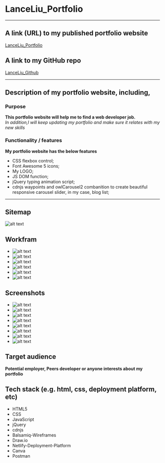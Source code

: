 # LanceLiu_Portfolio

***

## A link (URL) to my published portfolio website
[LanceLiu_Portfolio](https://lanceliu-portfolio.netlify.app/)

## A link to my GitHub repo
[LanceLiu_Github](https://github.com/lanceliumeng/LanceLiu_Portfolio)
***

## Description of my portfolio website, including,

### Purpose
**This portfolio website will help me to find a web developer job.**  
*In addition,I will keep updating my portfolio and make sure it relates with my new skills*
### Functionality / features
**My portfolio website has the below features**
* CSS flexbox control;
* Font Awesome 5 icons;
* My LOGO;
* JS DOM function;
* jQuery typing animation script;
* cdnjs waypoints and owlCarousel2 combanition to create beautiful responsive carousel slider, in my case, blog list;
***

## Sitemap
![alt text](./docs/sitemap.png "my portfolio website sitemap")

## Workfram
* ![alt text](./docs/Portfolio_Workframe_PNG/Home-Page.png "home-page")
* ![alt text](./docs/Portfolio_Workframe_PNG/About-Me.png "aboutMe-page")
* ![alt text](./docs/Portfolio_Workframe_PNG/My-Project.png "project-page")
* ![alt text](./docs/Portfolio_Workframe_PNG/Skills.png "skills-page")
* ![alt text](./docs/Portfolio_Workframe_PNG/Blogs "blogList-page")
* ![alt text](./docs/Portfolio_Workframe_PNG/Contact.png "contact-page")

## Screenshots
* ![alt text](./docs/Portfolio-Screenshots/homePage.jpeg "home-page")
* ![alt text](./docs/Portfolio-Screenshots/aboutMePage.jpeg "aboutMe-page")
* ![alt text](./docs/Portfolio-Screenshots/projectListPage.jpeg "project-page")
* ![alt text](./docs/Portfolio-Screenshots/skillsPage.jpeg "skills-page")
* ![alt text](./docs/Portfolio-Screenshots/blogListPage.jpeg "blogList-page")
* ![alt text](./docs/Portfolio-Screenshots/contactPage.jpeg "contact-page")
* ![alt text](./docs/Portfolio-Screenshots/mobile-tabletView01.jpeg "responsiveView-page")
* ![alt text](./docs/Portfolio-Screenshots/mobile-tabletView02.jpeg "responsiveView-page")

## Target audience
**Potential employer, Peers developer or anyone interests about my portfolio**

## Tech stack (e.g. html, css, deployment platform, etc)
* HTML5
* CSS
* JavaScript
* jQuery 
* cdnjs
* Balsamiq-Wireframes
* Draw.io
* Netlify-Deployment-Platform
* Canva
* Postman


